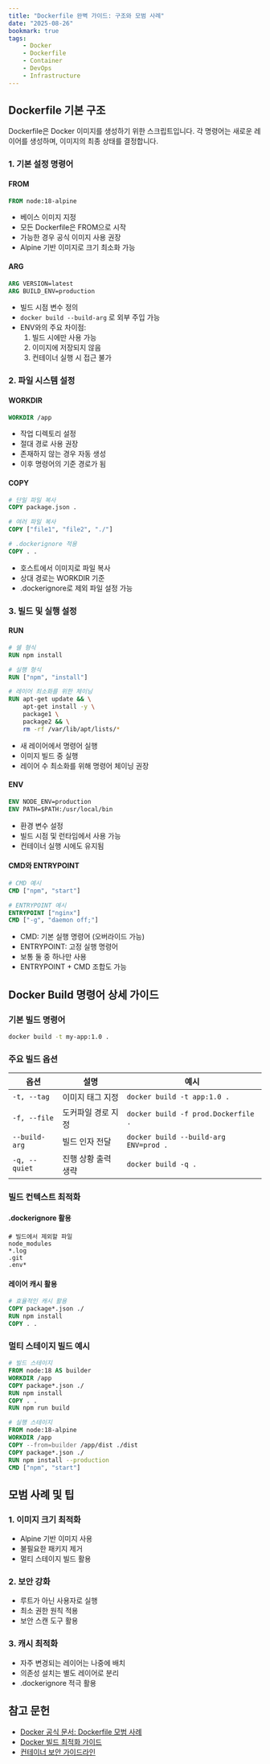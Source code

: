 ```yaml
---
title: "Dockerfile 완벽 가이드: 구조와 모범 사례"
date: "2025-08-26"
bookmark: true
tags:
    - Docker
    - Dockerfile
    - Container
    - DevOps
    - Infrastructure
---
```


## Dockerfile 기본 구조

Dockerfile은 Docker 이미지를 생성하기 위한 스크립트입니다. 각 명령어는 새로운 레이어를 생성하며, 이미지의 최종 상태를 결정합니다.

### 1. 기본 설정 명령어

#### FROM

```dockerfile
FROM node:18-alpine
```

- 베이스 이미지 지정
- 모든 Dockerfile은 FROM으로 시작
- 가능한 경우 공식 이미지 사용 권장
- Alpine 기반 이미지로 크기 최소화 가능

#### ARG

```dockerfile
ARG VERSION=latest
ARG BUILD_ENV=production
```

- 빌드 시점 변수 정의
- `docker build --build-arg` 로 외부 주입 가능
- ENV와의 주요 차이점:
  1. 빌드 시에만 사용 가능
  2. 이미지에 저장되지 않음
  3. 컨테이너 실행 시 접근 불가

### 2. 파일 시스템 설정

#### WORKDIR

```dockerfile
WORKDIR /app
```

- 작업 디렉토리 설정
- 절대 경로 사용 권장
- 존재하지 않는 경우 자동 생성
- 이후 명령어의 기준 경로가 됨

#### COPY

```dockerfile
# 단일 파일 복사
COPY package.json .

# 여러 파일 복사
COPY ["file1", "file2", "./"]

# .dockerignore 적용
COPY . .
```

- 호스트에서 이미지로 파일 복사
- 상대 경로는 WORKDIR 기준
- .dockerignore로 제외 파일 설정 가능

### 3. 빌드 및 실행 설정

#### RUN

```dockerfile
# 쉘 형식
RUN npm install

# 실행 형식
RUN ["npm", "install"]

# 레이어 최소화를 위한 체이닝
RUN apt-get update && \
    apt-get install -y \
    package1 \
    package2 && \
    rm -rf /var/lib/apt/lists/*
```

- 새 레이어에서 명령어 실행
- 이미지 빌드 중 실행
- 레이어 수 최소화를 위해 명령어 체이닝 권장

#### ENV

```dockerfile
ENV NODE_ENV=production
ENV PATH=$PATH:/usr/local/bin
```

- 환경 변수 설정
- 빌드 시점 및 런타임에서 사용 가능
- 컨테이너 실행 시에도 유지됨

#### CMD와 ENTRYPOINT

```dockerfile
# CMD 예시
CMD ["npm", "start"]

# ENTRYPOINT 예시
ENTRYPOINT ["nginx"]
CMD ["-g", "daemon off;"]
```

- CMD: 기본 실행 명령어 (오버라이드 가능)
- ENTRYPOINT: 고정 실행 명령어
- 보통 둘 중 하나만 사용
- ENTRYPOINT + CMD 조합도 가능

## Docker Build 명령어 상세 가이드

### 기본 빌드 명령어

```bash
docker build -t my-app:1.0 .
```

### 주요 빌드 옵션

| 옵션 | 설명 | 예시 |
|------|------|------|
| `-t, --tag` | 이미지 태그 지정 | `docker build -t app:1.0 .` |
| `-f, --file` | 도커파일 경로 지정 | `docker build -f prod.Dockerfile .` |
| `--build-arg` | 빌드 인자 전달 | `docker build --build-arg ENV=prod .` |
| `-q, --quiet` | 진행 상황 출력 생략 | `docker build -q .` |

### 빌드 컨텍스트 최적화

#### .dockerignore 활용

```plaintext
# 빌드에서 제외할 파일
node_modules
*.log
.git
.env*
```

#### 레이어 캐시 활용

```dockerfile
# 효율적인 캐시 활용
COPY package*.json ./
RUN npm install
COPY . .
```

### 멀티 스테이지 빌드 예시

```dockerfile
# 빌드 스테이지
FROM node:18 AS builder
WORKDIR /app
COPY package*.json ./
RUN npm install
COPY . .
RUN npm run build

# 실행 스테이지
FROM node:18-alpine
WORKDIR /app
COPY --from=builder /app/dist ./dist
COPY package*.json ./
RUN npm install --production
CMD ["npm", "start"]
```

## 모범 사례 및 팁

### 1. 이미지 크기 최적화

- Alpine 기반 이미지 사용
- 불필요한 패키지 제거
- 멀티 스테이지 빌드 활용

### 2. 보안 강화

- 루트가 아닌 사용자로 실행
- 최소 권한 원칙 적용
- 보안 스캔 도구 활용

### 3. 캐시 최적화

- 자주 변경되는 레이어는 나중에 배치
- 의존성 설치는 별도 레이어로 분리
- .dockerignore 적극 활용

## 참고 문헌

- [Docker 공식 문서: Dockerfile 모범 사례](https://docs.docker.com/develop/develop-images/dockerfile_best-practices/)
- [Docker 빌드 최적화 가이드](https://docs.docker.com/develop/develop-images/build_enhancements/)
- [컨테이너 보안 가이드라인](https://docs.docker.com/develop/security-best-practices/)
